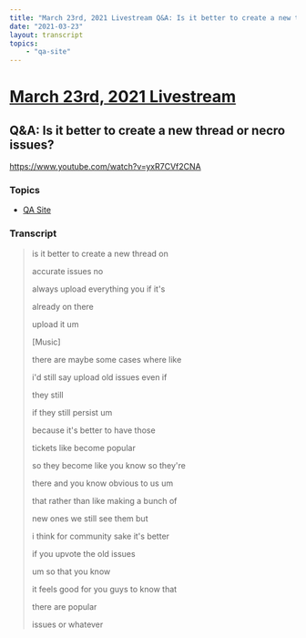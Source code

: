 ```yaml
---
title: "March 23rd, 2021 Livestream Q&A: Is it better to create a new thread or necro issues?"
date: "2021-03-23"
layout: transcript
topics:
    - "qa-site"
---
```

# [March 23rd, 2021 Livestream](../2021-03-23.md)
## Q&A: Is it better to create a new thread or necro issues?
https://www.youtube.com/watch?v=yxR7CVf2CNA

### Topics
* [QA Site](../topics/qa-site.md)

### Transcript

> is it better to create a new thread on
>
> accurate issues no
>
> always upload everything you if it's
>
> already on there
>
> upload it um
>
> [Music]
>
> there are maybe some cases where like
>
> i'd still say upload old issues even if
>
> they still
>
> if they still persist um
>
> because it's better to have those
>
> tickets like become popular
>
> so they become like you know so they're
>
> there and you know obvious to us um
>
> that rather than like making a bunch of
>
> new ones we still see them but
>
> i think for community sake it's better
>
> if you upvote the old issues
>
> um so that you know
>
> it feels good for you guys to know that
>
> there are popular
>
> issues or whatever
